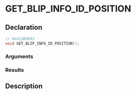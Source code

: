 # GET_BLIP_INFO_ID_POSITION

## Declaration
```cpp
// 0x413B3893
void GET_BLIP_INFO_ID_POSITION();
```

### Arguments

### Results

## Description
